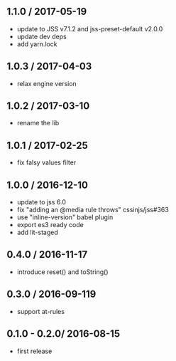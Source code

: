 ## 1.1.0 / 2017-05-19

- update to JSS v7.1.2 and jss-preset-default v2.0.0
- update dev deps
- add yarn.lock

## 1.0.3 / 2017-04-03

- relax engine version

## 1.0.2 / 2017-03-10

- rename the lib

## 1.0.1 / 2017-02-25

- fix falsy values filter

## 1.0.0 / 2016-12-10

- update to jss 6.0
- fix "adding an @media rule throws" cssinjs/jss#363
- use "inline-version" babel plugin
- export es3 ready code
- add lit-staged

## 0.4.0 / 2016-11-17

- introduce reset() and toString()

## 0.3.0 / 2016-09-119

- support at-rules

## 0.1.0 - 0.2.0/ 2016-08-15

- first release
